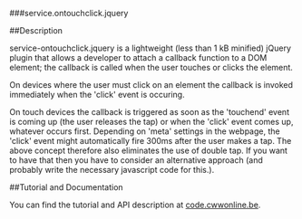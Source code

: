 ###service.ontouchclick.jquery

##Description

service-ontouchclick.jquery is a lightweight (less than 1 kB minified) jQuery plugin that allows a developer to attach
a callback function to a DOM element; the callback is called when the user touches or clicks the element.

On devices where the user must click on an element the callback is invoked immediately when the 'click' event is occuring.

On touch devices the callback is triggered as soon as the 'touchend' event is coming up (the user releases the tap) or when the 'click' event
comes up, whatever occurs first. Depending on 'meta' settings in the webpage, the 'click' event might automatically fire 300ms after the user
makes a tap.
The above concept therefore also eliminates the use of double tap. If you want to have that then you have to consider an alternative approach (and
probably write the necessary javascript code for this.).

##Tutorial and Documentation

You can find the tutorial and API description at [code.cwwonline.be](http://code.cwwonline.be/jqueryservicesontouchclick).
